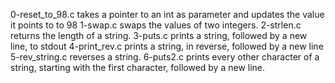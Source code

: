 0-reset_to_98.c takes a pointer to an int as parameter and updates the value it points to to 98
1-swap.c swaps the values of two integers.
2-strlen.c returns the length of a string.
3-puts.c prints a string, followed by a new line, to stdout
4-print_rev.c prints a string, in reverse, followed by a new line
5-rev_string.c reverses a string.
6-puts2.c prints every other character of a string, starting with the first character, followed by a new line.
